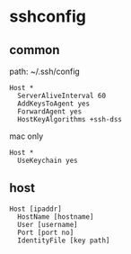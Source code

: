# sshconfig

## common
path: ~/.ssh/config
```
Host *
  ServerAliveInterval 60
  AddKeysToAgent yes
  ForwardAgent yes
  HostKeyAlgorithms +ssh-dss
```

mac only
```
Host *
  UseKeychain yes
```

## host
```
Host [ipaddr]
  HostName [hostname]
  User [username]
  Port [port no]
  IdentityFile [key path]
```
